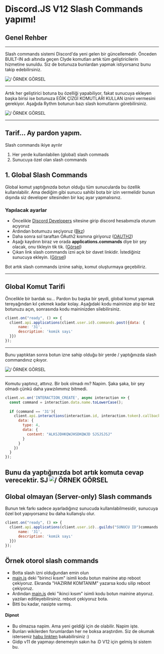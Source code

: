 # Discord.JS V12 Slash Commands yapımı!
## Genel Rehber

---
Slash commands sistemi Discord'da yeni gelen bir güncellemedir. Önceden BUILT-IN adı altında geçen Clyde komutları artık tüm geliştiricilerin hizmetine sunuldu. Siz de botunuza bunlardan yapmak istiyorsanız bunu takip edebilirsiniz.

![/ ÖRNEK GÖRSEL](https://noydra.is-inside.me/JqZKaYfG.png)

---

Artık her geliştirici botuna bu özelliği yapabiliyor, fakat sunucuya ekleyen başka birisi ise botunuza EĞİK ÇİZGİ KOMUTLARI KULLAN iznini vermesini gerekiyor. Aşağıda Rythm botunun bazı slash komutlarını görebilirsiniz.

![/ ÖRNEK GÖRSEL](https://noydra.is-inside.me/DPBFqbH6.png)

---

## Tarif... Ay pardon yapım.

Slash commands ikiye ayrılır

1. Her yerde kullanılabilen (global) slash commads
2. Sunucuya özel olan slash commands

## 1. Global Slash Commands

Global komut yaptığınızda botun olduğu tüm sunucularda bu özellik kullanılabilir. Ama dediğim gibi sunucu sahibi bota bir izin vermelidir bunun dışında siz developer sitesinden bir kaç ayar yapmalısınız.

### Yapılacak ayarlar

* Öncelikle [Discord Developers](https://discord.com/developers/applications) sitesine girip discord hesabımızla oturum açıyoruz
* Ardından botumuzu seçiyoruz ([Bkz](https://noydra.is-inside.me/PWkAGaW7.png))
* Daha sonra sol taraftan OAuth2 kısmına giriyoruz ([OAUTH2](https://noydra.is-inside.me/w6rqbTAY.png))
* Aşağı kaydırın biraz ve orada **applications.commands** diye bir şey olacak, onu tikleyin tik tik. ([Görsel](https://noydra.is-inside.me/M65W1DPZ.png))
* Çıkan link slash commands izni açık bir davet linkidir. İstediğiniz sunucuya ekleyin. ([Görsel](https://noydra.is-inside.me/axvxtTUU.png))

Bot artık slash commands iznine sahip, komut oluşturmaya geçebiliriz.

---

## Global Komut Tarifi

Öncelikle bir bardak su... Pardon bu başka bir şeydi, global komut yapmak tereyağından kıl çekmek kadar kolay. Aşağıdaki kodu maininize atıp bir kez botunuzu açın, sonrasında kodu maininizden silebilirsiniz.

```javascript
client.on("ready", () => {
  client.api.applications(client.user.id).commands.post({data: {
      name: '31',
      description: 'komik sayı'
  }})
});
```

---

Bunu yaptıktan sonra botun izne sahip olduğu bir yerde / yaptığınızda slash commandınız çıkıyor.

![/ ÖRNEK GÖRSEL](https://noydra.is-inside.me/auHOPep1.png)

---
Komutu yaptınız, attınız. Bir bok olmadı mı? Napim. Şaka şaka, bir şey olmadı çünkü daha yawzılımımız bitmedi.

```javascript
client.ws.on('INTERACTION_CREATE', async interaction => {
  const command = interaction.data.name.toLowerCase();
  
  if (command == '31'){
    client.api.interactions(interaction.id, interaction.token).callback.post({
      data: {
        type: 4,
        data: {
          content: "ALKSJDHKQWJHSDKQWJD SJSJSJSJ"
        }
      }
    })
  }
});
```

Bunu da yaptığınızda bot artık komuta cevap verecektir. SJ
![/ ÖRNEK GÖRSEL](https://noydra.is-inside.me/RSwcFg6e.png)
---
## Global olmayan (Server-only) Slash commands

Bunun tek farkı sadece ayarladığınız sunucuda kullanılabilmesidir, sunucuya özel bot yapıyorsanız bu daha kullanışlu olur.

```javascript
client.on("ready", () => {
  client.api.applications(client.user.id)..guilds("SUNUCU ID")commands.post({data: {
      name: '31',
      description: 'komik sayı'
  }})
});
```

## Örnek otorol slash commands

* Botta slash izni olduğundan emin olun
* [main.js](https://github.com/noydra/discord.js-slash/main/main.js) deki "birinci kısım" isimli kodu botun mainine atıp reboot çekiyoruz. Ekranda "HAZIRIM KOMTANIM" yazarsa kodu silip reboot çekiyoruz.
* Ardından [main.js](https://github.com/noydra/discord.js-slash/main/main.js) deki "ikinci kısım" isimli kodu botun mainine atıyoruz. yazıları editleyebilirsiniz. reboot çekiyoruz bota.
* Bitti bu kadar, nasipte varmış.

#### Dipnot

* Bu olmazsa napim. Ama yeni geldiği için de olabilir. Napim işte.
* Bunları wikilerden forumlardan her ne boksa araştırdım. Siz de okumak isterseniz [habu linkten](https://discord.com/developers/docs/interactions/slash-commands) bakabilirsiniz :)
* Gidip v11 de yapmayı denemeyin sakın ha :D V12 için gelmiş bi sistem bu.
